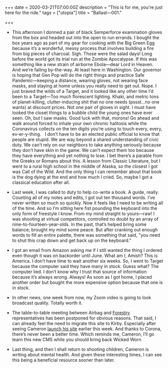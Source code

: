 +++
date = 2020-03-21T07:00:00Z
description = "This is for me, you're just here for the ride."
tags = ["utopia"]
title = "Ballast—001."

+++
* This afternoon I donned a pair of black Semperforce examination gloves from the box and headed out into the open to run errands. I bought the box years ago as part of my gear for cooking with the Big Green Egg because it’s a wonderful, messy process that involves building a fire from big pieces of charcoal. Sigh. Those were the salad days! Long before the world got its trial run at the Zombie Apocalypse. If this was something like a new strain of airborne Ebola—dear Lord in Heaven. 
&nbsp;
And we’re failing by-the-way. At least here in Washington. Our governor is hoping that Gen Pop will do the right things and practice Safe Pandemic—keeping a distance, wearing gloves, not wearing face masks, and staying at home unless you really need to get out. Nope. I just braved the wilds of a Target, and it looked like any other time I’d been to a Target—Too much florescent lighting. Khaki, and metric tons of planet-killing, clutter-inducing shit that no one needs (pssst…no one wants) at discount prices. Not one pair of gloves in sight. I must have looked the closet things to a bubble child the young ones have ever seen. Oh, but I saw masks. Good luck with that, morons! Go ahead and walk around forced to inhale your own chronic halitosis while the Coronavirus collects on the ten digits you’re using to touch every, every, ev-er-y-thing.
&nbsp;
I don’t have to be an elected public official to know that people are stupid. We are way beyond a shared understanding of civic duty. We can’t rely on our neighbors to take anything seriously because they don’t have skin in the game. We can’t expect them too because they have everything and yet nothing to lose. I bet there’s a parable from the Greeks or Romans about this. A lesson from Classic Literature, but I went to a rural high school in the middle of Alaska, so the closest I got was Call of the Wild. And the only thing I can remember about that book is the dog dying at the end and how much I cried. So, maybe I got a classical education after all.

* Last week, I was called to duty to help co-write a book. A guide, really. Counting all of my notes and edits, I got out ten thousand words. I’ve never written so much so quickly. Now it feels like I need to be writing all of the time. And so I’m sitting here fist pounding the keyboard into the only form of freestyle I know. From my mind straight to yours—raw! I was shooting at virtual competitors, controlled no doubt by an array of nine-to-fourteen-year-olds. In the past, that’s helped bring some balance; brought my mind some peace. But after cranking out enough words to fill an entire palette, there was something that said, "you need to shut this crap down and get back up on the keyboard."

* I got an email from Amazon asking me if I still wanted the thing I ordered even though it was on backorder until June. What am I, Amish? This is America. I don’t have time to wait another six weeks. So, I went to Target because the computer said they have many in stock. Guess what? The computer lied. I don’t know why I trust that source of information because it’s always wrong. Always! As soon as I got home, I placed another order but bought the more expensive option because that one is in stock.

* In other news, one week from now, my Zoom video is going to look broadcast quality. Totally worth it.

* The table-to-table meeting between Airbag and [Forestry](https://forestry.io "Forestry") representatives has been postponed for obvious reasons. That said, I can already feel the need to migrate this site to Kirby. Especially after seeing Cameron [launch his site](http://www.cameronmoll.com/journal/dont-call-it-a-comeback "Cameron launched his website, the one millionth to use Tiempos!") earlier this week. And thanks to Corona, there’s never been a better time. Which reminds me, Cameron, I’ll go learn this new CMS while you should bring back Wicked Worn.

* Last thing, and then I shall return to shooting children, Cameron is writing about mental health. And given these interesting times, I can see this being a beneficial resource sooner than later.